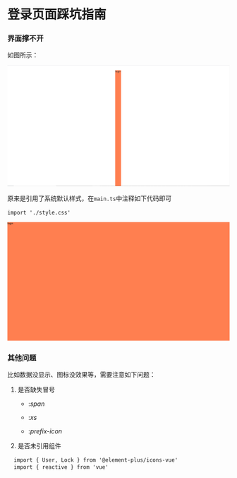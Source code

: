 # 登录页面踩坑指南



### 界面撑不开

如图所示：

![image-20230725102516606](../image/P31_1.png)





原来是引用了系统默认样式，在`main.ts`中注释如下代码即可

```
import './style.css'
```



![image-20230725102736298](../image/P31_2.png)





### 其他问题

比如数据没显示、图标没效果等，需要注意如下问题：

1. 是否缺失冒号

   - :*span*

   - :*xs*

   - :*prefix-icon*
     

2. 是否未引用组件

```
  import { User, Lock } from '@element-plus/icons-vue'
  import { reactive } from 'vue'
```







